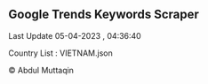 

## Google Trends Keywords Scraper 
 
Last Update 05-04-2023 , 04:36:40

Country List :
VIETNAM.json



© Abdul Muttaqin 
